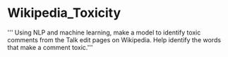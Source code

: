 # Wikipedia_Toxicity
''' Using NLP and machine learning, make a model to identify toxic comments from the Talk edit pages on Wikipedia. Help identify the words that make a comment toxic.'''
